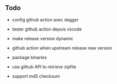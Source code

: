 ## Todo

- config github action avec dagger
- tester github action depuis vscode




- make release version dynamic
- github action when upstream release new version
- package binaries
- use github API to retrieve zipfile
- support md5 checksum